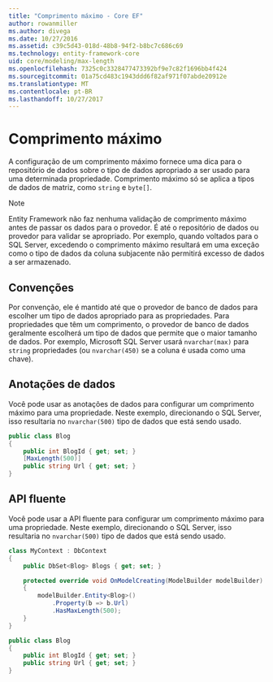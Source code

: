 ```yaml
---
title: "Comprimento máximo - Core EF"
author: rowanmiller
ms.author: divega
ms.date: 10/27/2016
ms.assetid: c39c5d43-018d-48b8-94f2-b8bc7c686c69
ms.technology: entity-framework-core
uid: core/modeling/max-length
ms.openlocfilehash: 7325c0c3328477473392bf9e7c82f1696bb4f424
ms.sourcegitcommit: 01a75cd483c1943ddd6f82af971f07abde20912e
ms.translationtype: MT
ms.contentlocale: pt-BR
ms.lasthandoff: 10/27/2017
---
```

# <a name="maximum-length"></a>Comprimento máximo

A configuração de um comprimento máximo fornece uma dica para o repositório de dados sobre o tipo de dados apropriado a ser usado para uma determinada propriedade. Comprimento máximo só se aplica a tipos de dados de matriz, como `string` e `byte[]`.

> [!NOTE]  
> Entity Framework não faz nenhuma validação de comprimento máximo antes de passar os dados para o provedor. É até o repositório de dados ou provedor para validar se apropriado. Por exemplo, quando voltados para o SQL Server, excedendo o comprimento máximo resultará em uma exceção como o tipo de dados da coluna subjacente não permitirá excesso de dados a ser armazenado.

## <a name="conventions"></a>Convenções

Por convenção, ele é mantido até que o provedor de banco de dados para escolher um tipo de dados apropriado para as propriedades. Para propriedades que têm um comprimento, o provedor de banco de dados geralmente escolherá um tipo de dados que permite que o maior tamanho de dados. Por exemplo, Microsoft SQL Server usará `nvarchar(max)` para `string` propriedades (ou `nvarchar(450)` se a coluna é usada como uma chave).

## <a name="data-annotations"></a>Anotações de dados

Você pode usar as anotações de dados para configurar um comprimento máximo para uma propriedade. Neste exemplo, direcionando o SQL Server, isso resultaria no `nvarchar(500)` tipo de dados que está sendo usado.

<!-- [!code-csharp[Main](samples/core/Modeling/DataAnnotations/Samples/MaxLength.cs?highlight=4)] -->
``` csharp
public class Blog
{
    public int BlogId { get; set; }
    [MaxLength(500)]
    public string Url { get; set; }
}
```

## <a name="fluent-api"></a>API fluente

Você pode usar a API fluente para configurar um comprimento máximo para uma propriedade. Neste exemplo, direcionando o SQL Server, isso resultaria no `nvarchar(500)` tipo de dados que está sendo usado.

<!-- [!code-csharp[Main](samples/core/Modeling/FluentAPI/Samples/MaxLength.cs?highlight=7,8,9)] -->
``` csharp
class MyContext : DbContext
{
    public DbSet<Blog> Blogs { get; set; }

    protected override void OnModelCreating(ModelBuilder modelBuilder)
    {
        modelBuilder.Entity<Blog>()
            .Property(b => b.Url)
            .HasMaxLength(500);
    }
}

public class Blog
{
    public int BlogId { get; set; }
    public string Url { get; set; }
}
```
